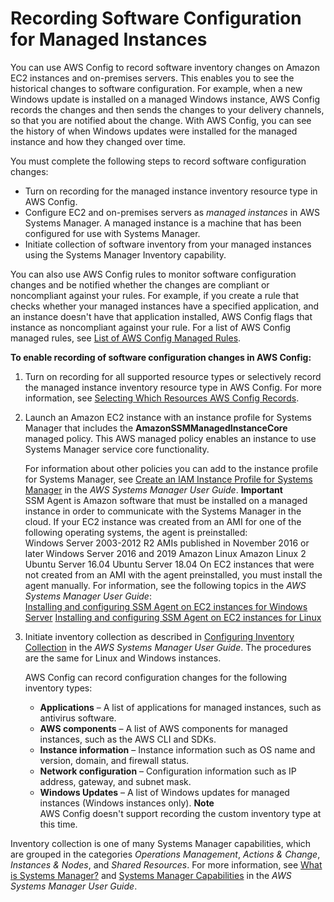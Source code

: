 # Recording Software Configuration for Managed Instances<a name="recording-managed-instance-inventory"></a>

You can use AWS Config to record software inventory changes on Amazon EC2 instances and on\-premises servers\. This enables you to see the historical changes to software configuration\. For example, when a new Windows update is installed on a managed Windows instance, AWS Config records the changes and then sends the changes to your delivery channels, so that you are notified about the change\. With AWS Config, you can see the history of when Windows updates were installed for the managed instance and how they changed over time\. 

You must complete the following steps to record software configuration changes:
+ Turn on recording for the managed instance inventory resource type in AWS Config\.
+ Configure EC2 and on\-premises servers as *managed instances* in AWS Systems Manager\. A managed instance is a machine that has been configured for use with Systems Manager\.
+ Initiate collection of software inventory from your managed instances using the Systems Manager Inventory capability\.

You can also use AWS Config rules to monitor software configuration changes and be notified whether the changes are compliant or noncompliant against your rules\. For example, if you create a rule that checks whether your managed instances have a specified application, and an instance doesn't have that application installed, AWS Config flags that instance as noncompliant against your rule\. For a list of AWS Config managed rules, see [List of AWS Config Managed Rules](managed-rules-by-aws-config.md)\.

**To enable recording of software configuration changes in AWS Config:**

1. Turn on recording for all supported resource types or selectively record the managed instance inventory resource type in AWS Config\. For more information, see [Selecting Which Resources AWS Config Records](select-resources.md)\.

1. Launch an Amazon EC2 instance with an instance profile for Systems Manager that includes the **AmazonSSMManagedInstanceCore** managed policy\. This AWS managed policy enables an instance to use Systems Manager service core functionality\.

   For information about other policies you can add to the instance profile for Systems Manager, see [Create an IAM Instance Profile for Systems Manager](https://docs.aws.amazon.com/systems-manager/latest/userguide/setup-instance-profile.html) in the *AWS Systems Manager User Guide*\.
**Important**  
SSM Agent is Amazon software that must be installed on a managed instance in order to communicate with the Systems Manager in the cloud\. If your EC2 instance was created from an AMI for one of the following operating systems, the agent is preinstalled:   
Windows Server 2003\-2012 R2 AMIs published in November 2016 or later
Windows Server 2016 and 2019
Amazon Linux
Amazon Linux 2
Ubuntu Server 16\.04
Ubuntu Server 18\.04
On EC2 instances that were not created from an AMI with the agent preinstalled, you must install the agent manually\. For information, see the following topics in the *AWS Systems Manager User Guide*:   
[Installing and configuring SSM Agent on EC2 instances for Windows Server](https://docs.aws.amazon.com/systems-manager/latest/userguide/sysman-install-ssm-win.html)
[Installing and configuring SSM Agent on EC2 instances for Linux](https://docs.aws.amazon.com/systems-manager/latest/userguide/sysman-install-ssm-agent.html)

1. Initiate inventory collection as described in [Configuring Inventory Collection](https://docs.aws.amazon.com/systems-manager/latest/userguide/sysman-inventory-configuring.html) in the *AWS Systems Manager User Guide*\. The procedures are the same for Linux and Windows instances\.

   AWS Config can record configuration changes for the following inventory types:
   + **Applications** – A list of applications for managed instances, such as antivirus software\. 
   + **AWS components** – A list of AWS components for managed instances, such as the AWS CLI and SDKs\.
   + **Instance information** – Instance information such as OS name and version, domain, and firewall status\.
   + **Network configuration** – Configuration information such as IP address, gateway, and subnet mask\.
   + **Windows Updates** – A list of Windows updates for managed instances \(Windows instances only\)\.
**Note**  
AWS Config doesn't support recording the custom inventory type at this time\.

Inventory collection is one of many Systems Manager capabilities, which are grouped in the categories *Operations Management*, *Actions & Change*, *Instances & Nodes*, and *Shared Resources*\. For more information, see [What is Systems Manager?](https://docs.aws.amazon.com/systems-manager/latest/userguide/what-is-systems-manager.html) and [Systems Manager Capabilities](https://docs.aws.amazon.com/systems-manager/latest/userguide/features.html) in the *AWS Systems Manager User Guide*\.